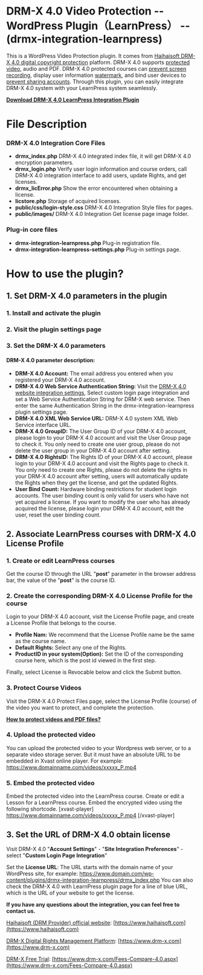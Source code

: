 # DRM-X 4.0 Video Protection -- WordPress Plugin（LearnPress） -- (drmx-integration-learnpress)

This is a WordPress Video Protection plugin. It comes from [Haihaisoft DRM-X 4.0 digital copyright protection](https://www.drm-x.com) platform. DRM-X 4.0 supports [protected video](https://www.haihaisoft.com/Video-DRM-Protection.aspx), audio and PDF. DRM-X 4.0 protected courses can [prevent screen recording](https://www.haihaisoft.com/Smart-Prevent-Screen-Recording.aspx), display user information [watermark](https://www.drm-x.com/Secure-Architecture-4.0.aspx#watermark-scroll-tab), and bind user devices to [prevent sharing accounts](https://www.drm-x.com/Secure-Architecture-4.0.aspx#binding-scroll-tab). Through this plugin, you can easily integrate DRM-X 4.0 system with your LearnPress system seamlessly.

**[Download DRM-X 4.0 LearnPress Integration Plugin](https://www.drm-x.com/download/DRM-X_4.0_Integration/drmx-integration-learnpress.zip)**

# File Description

### DRM-X 4.0 Integration Core Files

- **drmx_index.php**  DRM-X 4.0 integrated index file, it will get DRM-X 4.0 encryption parameters.
- **drmx_login.php** Verify user login information and course orders, call DRM-X 4.0 integration interface to add users, update Rights, and get licenses.
- **drmx_licError.php** Show the error encountered when obtaining a license.
- **licstore.php** Storage of acquired licenses.
- **public/css/login-style.css** DRM-X 4.0 Integration Style files for pages.
- **public/images/**  DRM-X 4.0 Integration Get license page image folder.

### Plug-in core files

- **drmx-integration-learnpress.php** Plug-in registration file.
- **drmx-integration-learnpress-settings.php** Plug-in settings page.



# How to use the plugin?

## 1. Set DRM-X 4.0 parameters in the plugin

### 	1. Install and activate the plugin

### 	2. Visit the plugin settings page

### 	3. Set the DRM-X 4.0 parameters

#### 	DRM-X 4.0 parameter description:

- **DRM-X 4.0 Account:** The email address you entered when you registered your DRM-X 4.0 account.
- **DRM-X 4.0 Web Service Authentication String:** Visit the [DRM-X 4.0 website integration settings](http://4.drm-x.com/SetIntegration.aspx), Select custom login page integration and set a Web Service Authentication String for DRM-X web service. Then enter the same Authentication String in the drmx-integration-learnpress plugin settings page.
- **DRM-X 4.0 XML Web Service URL:** DRM-X 4.0 system XML Web Service interface URL.
- **DRM-X 4.0 GroupID:** The User Group ID of your DRM-X 4.0 account, please login to your DRM-X 4.0 account and visit the User Group page to check it. You only need to create one user group, please do not delete the user group in your DRM-X 4.0 account after setting.
- **DRM-X 4.0 RightsID:** The Rights ID of your DRM-X 4.0 account, please login to your DRM-X 4.0 account and visit the Rights page to check it. You only need to create one Rights, please do not delete the rights in your DRM-X 4.0 account after setting, users will automatically update the Rights when they get the license, and get the updated Rights.
- **User Bind Count:** Hardware binding restrictions for student login accounts. The user binding count is only valid for users who have not yet acquired a license. If you want to modify the user who has already acquired the license, please login your DRM-X 4.0 account, edit the user, reset the user binding count.

## 2. Associate LearnPress courses with DRM-X 4.0 License Profile

### 1. Create or edit LearnPress courses

Get the course ID through the URL "**post**" parameter in the browser address bar, the value of the "**post**" is the course ID.

### 2. Create the corresponding DRM-X 4.0 License Profile for the course

Login to your DRM-X 4.0 account, visit the License Profile page, and create a License Profile that belongs to the course.

- **Profile Nam:** We recommend that the License Profile name be the same as the course name.
- **Default Rights:** Select any one of the Rights.
- **ProductID in your system(Option):** Set the ID of the corresponding course here, which is the post id viewed in the first step.

Finally, select License is Revocable below and click the Submit button.

### 3. Protect Course Videos

Visit the DRM-X 4.0 Protect Files page, select the License Profile (course) of the video you want to protect, and complete the protection.

[**How to protect videos and PDF files?**](https://www.drm-x.com/DRM-X4.0_encryption_tutorial.aspx)

### 4. Upload the protected video

You can upload the protected video to your Wordpress web server, or to a separate video storage server. But it must have an absolute URL to be embedded in Xvast online player. For example: https://www.domainname.com/videos/xxxxx_P.mp4

### 5. Embed the protected video

Embed the protected video into the LearnPress course. Create or edit a Lesson for a LearnPress course. Embed the encrypted video using the following shortcode. [xvast-player] https://www.domainname.com/videos/xxxxx_P.mp4 [/xvast-player]

## 3. Set the URL of DRM-X 4.0 obtain license

Visit DRM-X 4.0 "**Account Settings**" - "**Site Integration Preferences**" - select "**Custom Login Page Integration**"

Set the **License URL**: The URL starts with the domain name of your WordPress site, for example: https://www.domain.com/wp-content/plugins/drmx-integration-learnpress/drmx_index.php You can also check the DRM-X 4.0 with LearnPress plugin page for a line of blue URL, which is the URL of your website to get the license.



**If you have any questions about the integration, you can feel free to contact us.**

[Haihaisoft (DRM Provider) official website](https://www.haihaisoft.com): [https://www.haihaisoft.com](https://www.haihaisoft.com) 

[DRM-X Digital Rights Management Platform](https://www.drm-x.com): [https://www.drm-x.com](https://www.drm-x.com) 

[DRM-X Free Trial](https://www.drm-x.com/Fees-Compare-4.0.aspx): [https://www.drm-x.com/Fees-Compare-4.0.aspx](https://www.drm-x.com/Fees-Compare-4.0.aspx)